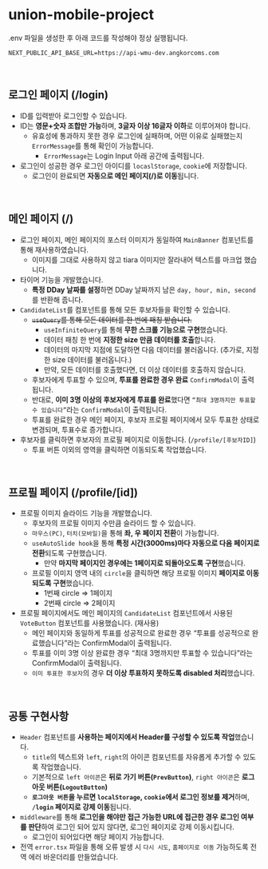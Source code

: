 # union-mobile-project
.env 파일을 생성한 후 아래 코드를 작성해야 정상 실행됩니다.
```
NEXT_PUBLIC_API_BASE_URL=https://api-wmu-dev.angkorcoms.com
```

<br/>

## 로그인 페이지 (/login)

- ID를 입력받아 로그인할 수 있습니다.
- ID는 **영문+숫자 조합만 가능**하며, **3글자 이상 16글자 이하**로 이루어져야 합니다.
    - 유효성에 통과하지 못한 경우 로그인에 실패하며, 어떤 이유로 실패했는지 `ErrorMessage`를 통해 확인이 가능합니다.
        - `ErrorMessage`는 Login Input 아래 공간에 출력됩니다.
- 로그인이 성공한 경우 로그인 아이디를 `locaslStorage`, `cookie`에 저장합니다.
    - 로그인이 완료되면 **자동으로 메인 페이지(/)로 이동**됩니다.

<br/>

## 메인 페이지 (/)

- 로그인 페이지, 메인 페이지의 포스터 이미지가 동일하여 `MainBanner` 컴포넌트를 통해 재사용하였습니다.
    - 이미지를 그대로 사용하지 않고 tiara 이미지만 잘라내어 텍스트를 마크업 했습니다.
- 타이머 기능을 개발했습니다.
    - **특정 DDay 날짜를 설정**하면 DDay 날짜까지 남은 `day, hour, min, second`를 반환해 줍니다.
- `CandidateList`를 컴포넌트를 통해 모든 후보자들을 확인할 수 있습니다.
    - ~~`useQuery`를 통해 모든 데이터를 한 번에 패칭 받습니다.~~
        - `useInfiniteQuery`를 통해 **무한 스크롤 기능으로 구현**했습니다.
        - 데이터 패칭 한 번에 **지정한 size 만큼 데이터를 호출**합니다.
        - 데이터의 마지막 지점에 도달하면 다음 데이터를 불러옵니다. (추가로, 지정한 size 데이터를 불러옵니다.)
        - 만약, 모든 데이터를 호출했다면, 더 이상 데이터를 호출하지 않습니다.
    - 후보자에게 투표할 수 있으며, **투표를 완료한 경우 완료** `ConfirmModal`이 출력됩니다.
    - 반대로, **이미 3명 이상의 후보자에게 투표를 완료**했다면 `“최대 3명까지만 투표할 수 있습니다”`라는 `ConfirmModal`이 출력됩니다.
    - 투표를 완료한 경우 메인 페이지, 후보자 프로필 페이지에서 모두 투표한 상태로 변경되며, 투표수로 증가합니다.
- 후보자를 클릭하면 후보자의 프로필 페이지로 이동합니다. (`/profile/[후보자ID]`)
    - 투표 버튼 이외의 영역을 클릭하면 이동되도록 작업했습니다.

<br/>

## 프로필 페이지 (/profile/[id])

- 프로필 이미지 슬라이드 기능을 개발했습니다.
    - 후보자의 프로필 이미지 수만큼 슬라이드 할 수 있습니다.
    - `마우스(PC)`, `터치(모바일)`을 통해 **좌, 우 페이지 전환**이 가능합니다.
    - `useAutoSlide hook`을 통해 **특정 시간(3000ms)마다 자동으로 다음 페이지로 전환**되도록 구현했습니다.
        - 만약 **마지막 페이지인 경우에는 1페이지로 되돌아오도록 구현**했습니다.
    - 프로필 이미지 영역 내의 `circle`을 클릭하면 해당 프로필 이미지 **페이지로 이동되도록 구현**했습니다.
        - 1번째 circle ⇒ 1페이지
        - 2번째 circle ⇒ 2페이지
- 프로필 페이지에서도 메인 페이지의 `CandidateList` 컴포넌트에서 사용된 `VoteButton` 컴포넌트를 사용했습니다. (재사용)
    - 메인 페이지와 동일하게 투표를 성공적으로 완료한 경우 “투표를 성공적으로 완료했습니다”라는 ConfirmModal이 출력됩니다.
    - 투표를 이미 3명 이상 완료한 경우 “최대 3명까지만 투표할 수 있습니다”라는 ConfirmModal이 출력됩니다.
    - `이미 투표한 후보자`의 경우 **더 이상 투표하지 못하도록 disabled 처리**했습니다.

<br/>

## 공통 구현사항

- `Header` 컴포넌트를 **사용하는 페이지에서 Header를 구성할 수 있도록 작업**했습니다.
    - `title`의 텍스트와 `left`, `right`의 아이콘 컴포넌트를 자유롭게 추가할 수 있도록 작업했습니다.
    - 기본적으로 `left 아이콘`은 **뒤로 가기 버튼(`PrevButton`)**, `right 아이콘`은 **로그아웃 버튼(`LogoutButton`)**
    - **`로그아웃 버튼`을 누르면 `localStorage`, `cookie`에서 로그인 정보를 제거**하며, **`/login` 페이지로 강제 이동**됩니다.
- `middleware`를 통해 **로그인을 해야만 접근 가능한 URL에 접근한 경우 로그인 여부를 판단**하여 로그인 되어 있지 않다면, 로그인 페이지로 강제 이동시킵니다.
    - 로그인이 되어있다면 해당 페이지 가능합니다.
- 전역 `error.tsx` 파일을 통해 오류 발생 시 `다시 시도`, `홈페이지로 이동` 가능하도록 전역 에러 바운더리를 만들었습니다.
